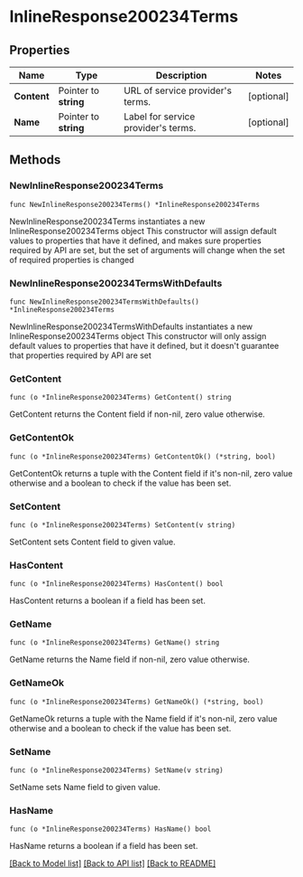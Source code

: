 # InlineResponse200234Terms

## Properties

Name | Type | Description | Notes
------------ | ------------- | ------------- | -------------
**Content** | Pointer to **string** | URL of service provider&#39;s terms. | [optional] 
**Name** | Pointer to **string** | Label for service provider&#39;s terms. | [optional] 

## Methods

### NewInlineResponse200234Terms

`func NewInlineResponse200234Terms() *InlineResponse200234Terms`

NewInlineResponse200234Terms instantiates a new InlineResponse200234Terms object
This constructor will assign default values to properties that have it defined,
and makes sure properties required by API are set, but the set of arguments
will change when the set of required properties is changed

### NewInlineResponse200234TermsWithDefaults

`func NewInlineResponse200234TermsWithDefaults() *InlineResponse200234Terms`

NewInlineResponse200234TermsWithDefaults instantiates a new InlineResponse200234Terms object
This constructor will only assign default values to properties that have it defined,
but it doesn't guarantee that properties required by API are set

### GetContent

`func (o *InlineResponse200234Terms) GetContent() string`

GetContent returns the Content field if non-nil, zero value otherwise.

### GetContentOk

`func (o *InlineResponse200234Terms) GetContentOk() (*string, bool)`

GetContentOk returns a tuple with the Content field if it's non-nil, zero value otherwise
and a boolean to check if the value has been set.

### SetContent

`func (o *InlineResponse200234Terms) SetContent(v string)`

SetContent sets Content field to given value.

### HasContent

`func (o *InlineResponse200234Terms) HasContent() bool`

HasContent returns a boolean if a field has been set.

### GetName

`func (o *InlineResponse200234Terms) GetName() string`

GetName returns the Name field if non-nil, zero value otherwise.

### GetNameOk

`func (o *InlineResponse200234Terms) GetNameOk() (*string, bool)`

GetNameOk returns a tuple with the Name field if it's non-nil, zero value otherwise
and a boolean to check if the value has been set.

### SetName

`func (o *InlineResponse200234Terms) SetName(v string)`

SetName sets Name field to given value.

### HasName

`func (o *InlineResponse200234Terms) HasName() bool`

HasName returns a boolean if a field has been set.


[[Back to Model list]](../README.md#documentation-for-models) [[Back to API list]](../README.md#documentation-for-api-endpoints) [[Back to README]](../README.md)


